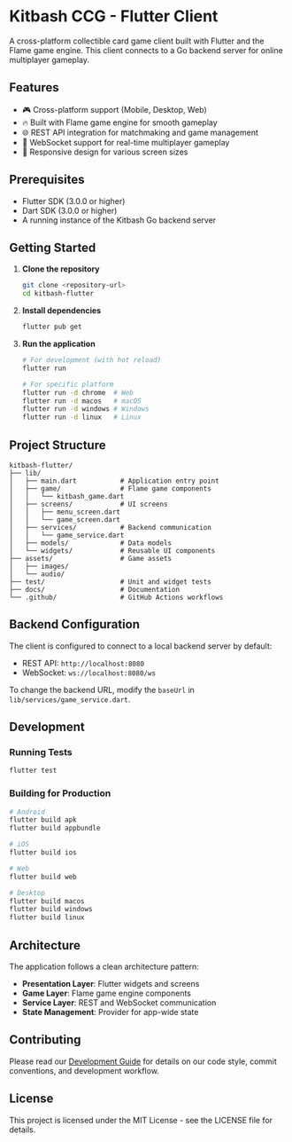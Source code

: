 # Kitbash CCG - Flutter Client

A cross-platform collectible card game client built with Flutter and the Flame game engine. This client connects to a Go backend server for online multiplayer gameplay.

## Features

- 🎮 Cross-platform support (Mobile, Desktop, Web)
- 🔥 Built with Flame game engine for smooth gameplay
- 🌐 REST API integration for matchmaking and game management
- 🔌 WebSocket support for real-time multiplayer gameplay
- 📱 Responsive design for various screen sizes

## Prerequisites

- Flutter SDK (3.0.0 or higher)
- Dart SDK (3.0.0 or higher)
- A running instance of the Kitbash Go backend server

## Getting Started

1. **Clone the repository**
   ```bash
   git clone <repository-url>
   cd kitbash-flutter
   ```

2. **Install dependencies**
   ```bash
   flutter pub get
   ```

3. **Run the application**
   ```bash
   # For development (with hot reload)
   flutter run
   
   # For specific platform
   flutter run -d chrome  # Web
   flutter run -d macos   # macOS
   flutter run -d windows # Windows
   flutter run -d linux   # Linux
   ```

## Project Structure

```
kitbash-flutter/
├── lib/
│   ├── main.dart           # Application entry point
│   ├── game/               # Flame game components
│   │   └── kitbash_game.dart
│   ├── screens/            # UI screens
│   │   ├── menu_screen.dart
│   │   └── game_screen.dart
│   ├── services/           # Backend communication
│   │   └── game_service.dart
│   ├── models/             # Data models
│   └── widgets/            # Reusable UI components
├── assets/                 # Game assets
│   ├── images/
│   └── audio/
├── test/                   # Unit and widget tests
├── docs/                   # Documentation
└── .github/                # GitHub Actions workflows
```

## Backend Configuration

The client is configured to connect to a local backend server by default:
- REST API: `http://localhost:8080`
- WebSocket: `ws://localhost:8080/ws`

To change the backend URL, modify the `baseUrl` in `lib/services/game_service.dart`.

## Development

### Running Tests
```bash
flutter test
```

### Building for Production

```bash
# Android
flutter build apk
flutter build appbundle

# iOS
flutter build ios

# Web
flutter build web

# Desktop
flutter build macos
flutter build windows
flutter build linux
```

## Architecture

The application follows a clean architecture pattern:

- **Presentation Layer**: Flutter widgets and screens
- **Game Layer**: Flame game engine components
- **Service Layer**: REST and WebSocket communication
- **State Management**: Provider for app-wide state

## Contributing

Please read our [Development Guide](docs/development.md) for details on our code style, commit conventions, and development workflow.

## License

This project is licensed under the MIT License - see the LICENSE file for details. 